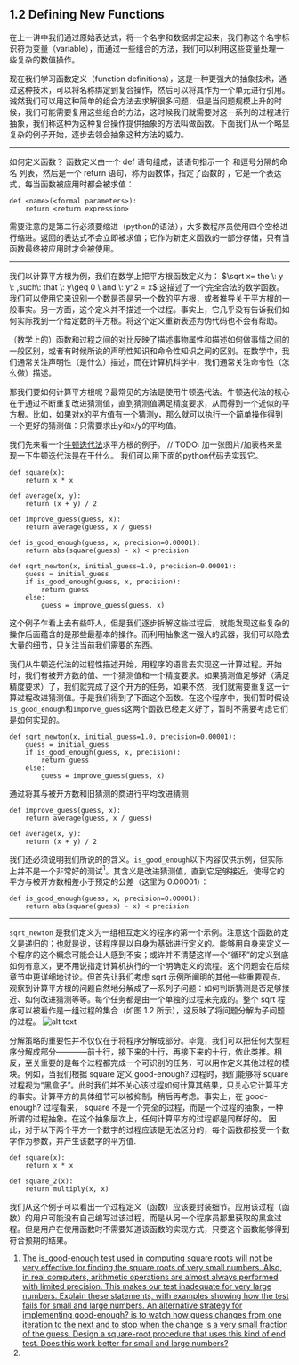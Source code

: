 ## 1.2 Defining New Functions

在上一讲中我们通过原始表达式，将一个名字和数据绑定起来，我们称这个名字标识符为变量（variable），而通过一些组合的方法，我们可以利用这些变量处理一些复杂的数值操作。

现在我们学习函数定义（function definitions），这是一种更强大的抽象技术，通过这种技术，可以将名称绑定到复合操作，然后可以将其作为一个单元进行引用。
诚然我们可以用这种简单的组合方法去求解很多问题，但是当问题规模上升的时候，我们可能需要复用这些组合的方法，这时候我们就需要对这一系列的过程进行抽象，我们称这种为这种复合操作提供抽象的方法叫做函数。下面我们从一个略显复杂的例子开始，逐步去领会抽象这种方法的威力。

---

如何定义函数？
函数定义由一个 def 语句组成，该语句指示一个 <name> 和逗号分隔的命名 <formal parameters> 列表，然后是一个 return 语句，称为函数体，指定了函数的 <return expression> ，它是一个表达式，每当函数被应用时都会被求值：
```
def <name>(<formal parameters>):
    return <return expression>
```
需要注意的是第二行必须要缩进（python的语法），大多数程序员使用四个空格进行缩进。返回的表达式不会立即被求值；它作为新定义函数的一部分存储，只有当函数最终被应用时才会被使用。

---
我们以计算平方根为例，我们在数学上把平方根函数定义为：
$\sqrt x= the \: y \: ,such\: that \: y\geq 0 \  and \: y^2 = x$
这描述了一个完全合法的数学函数。我们可以使用它来识别一个数是否是另一个数的平方根，或者推导关于平方根的一般事实。另一方面，这个定义并不描述一个过程。事实上，它几乎没有告诉我们如何实际找到一个给定数的平方根。将这个定义重新表述为伪代码也不会有帮助。

（数学上的）函数和过程之间的对比反映了描述事物属性和描述如何做事情之间的一般区别，或者有时候所说的声明性知识和命令性知识之间的区别。在数学中，我们通常关注声明性（是什么）描述，而在计算机科学中，我们通常关注命令性（怎么做）描述。

那我们要如何计算平方根呢？最常见的方法是使用牛顿迭代法。牛顿迭代法的核心在于通过不断重复改进猜测值，直到猜测值满足精度要求，从而得到一个近似的平方根。比如，如果对x的平方值有一个猜测y，那么就可以执行一个简单操作得到一个更好的猜测值：只需要求出y和x/y的平均值。

我们先来看一个[牛顿迭代法](https://en.citizendium.org/wiki/Newton%27s_method#Convergence_analysis)求平方根的例子。
// TODO: 加一张图片/加表格来呈现一下牛顿迭代法是在干什么。
我们可以用下面的python代码去实现它。

```
def square(x):
    return x * x

def average(x, y):
    return (x + y) / 2

def improve_guess(guess, x):
    return average(guess, x / guess)

def is_good_enough(guess, x, precision=0.00001):
    return abs(square(guess) - x) < precision

def sqrt_newton(x, initial_guess=1.0, precision=0.00001):
    guess = initial_guess
    if is_good_enough(guess, x, precision):
        return guess
    else:
        guess = improve_guess(guess, x)
```

这个例子乍看上去有些吓人，但是我们逐步拆解这些过程后，就能发现这些复杂的操作后面蕴含的是那些最基本的操作。而利用抽象这一强大的武器，我们可以隐去大量的细节，只关注当前我们需要的东西。

我们从牛顿迭代法的过程性描述开始，用程序的语言去实现这一计算过程。开始时，我们有被开方数的值、一个猜测值和一个精度要求。如果猜测值足够好（满足精度要求）了，我们就完成了这个开方的任务，如果不然，我们就需要重复这一计算过程改进猜测值。于是我们得到了下面这个函数。在这个程序中，我们暂时假设```is_good_enough```和```imporve_guess```这两个函数已经定义好了，暂时不需要考虑它们是如何实现的。

```
def sqrt_newton(x, initial_guess=1.0, precision=0.00001):
    guess = initial_guess
    if is_good_enough(guess, x, precision):
        return guess
    else:
        guess = improve_guess(guess, x)
```
通过将其与被开方数和旧猜测的商进行平均改进猜测
```
def improve_guess(guess, x):
    return average(guess, x / guess)

def average(x, y):
    return (x + y) / 2
```
我们还必须说明我们所说的的含义。```is_good_enough```以下内容仅供示例，但实际上并不是一个非常好的测试$^1$。其含义是改进猜测值，直到它足够接近，使得它的平方与被开方数相差小于预定的公差（这里为 0.00001）：
```
def is_good_enough(guess, x, precision=0.00001):
    return abs(square(guess) - x) < precision
```
---
```sqrt_newton``` 是我们定义为一组相互定义的程序的第一个示例。注意这个函数的定义是递归的；也就是说，该程序是以自身为基础进行定义的。能够用自身来定义一个程序的这个概念可能会让人感到不安；或许并不清楚这样一个“循环”的定义到底如何有意义，更不用说指定计算机执行的一个明确定义的流程。这个问题会在后续章节中更详细地讨论。但首先让我们考虑 sqrt 示例所阐明的其他一些重要观点。
观察到计算平方根的问题自然地分解成了一系列子问题：如何判断猜测是否足够接近、如何改进猜测等等。每个任务都是由一个单独的过程来完成的。整个 sqrt 程序可以被看作是一组过程的集合（如图 1.2 所示），这反映了将问题分解为子问题的过程。
![alt text](ch1-Z-G-6.gif)

分解策略的重要性并不仅仅在于将程序分解成部分。毕竟，我们可以把任何大型程序分解成部分————前十行，接下来的十行，再接下来的十行，依此类推。相反，至关重要的是每个过程都完成一个可识别的任务，可以用作定义其他过程的模块。例如，当我们根据 square 定义 good-enough? 过程时，我们能够将 square 过程视为“黑盒子”。此时我们并不关心该过程如何计算其结果，只关心它计算平方的事实。计算平方的具体细节可以被抑制，稍后再考虑。事实上，在 good-enough? 过程看来， square 不是一个完全的过程，而是一个过程的抽象，一种所谓的过程抽象。在这个抽象层次上，任何计算平方的过程都是同样好的。
因此，对于以下两个平方一个数字的过程应该是无法区分的，每个函数都接受一个数字作为参数，并产生该数字的平方值.
```
def square(x):
    return x * x

def square_2(x):
    return multiply(x, x)
```

我们从这个例子可以看出一个过程定义（函数）应该要封装细节。应用该过程（函数）的用户可能没有自己编写过该过程，而是从另一个程序员那里获取的黑盒过程。但是用户在使用函数时不需要知道该函数的实现方式，只要这个函数能够得到符合预期的结果。







1. [The is_good-enough test used in computing square roots will not be very effective for finding the square roots of very small numbers. Also, in real computers, arithmetic operations are almost always performed with limited precision. This makes our test inadequate for very large numbers. Explain these statements, with examples showing how the test fails for small and large numbers. An alternative strategy for implementing good-enough? is to watch how guess changes from one iteration to the next and to stop when the change is a very small fraction of the guess. Design a square-root procedure that uses this kind of end test. Does this work better for small and large numbers?](https://mitp-content-server.mit.edu/books/content/sectbyfn/books_pres_0/6515/sicp.zip/full-text/book/book-Z-H-10.html#%_thm_1.7)
2. 